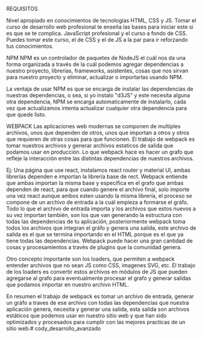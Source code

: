 REQUISITOS

Nivel apropiado en conocimientos de tecnologías HTML, CSS y JS.
Tomar el curso de desarrollo web profesional te enseña las bases para
iniciar este si es que se te complica. JavaScript profesional y el curso a fondo de CSS. Puedes tomar este curso, el de CSS y el de JS a la par para ir reforzando tus conocimientos.

NPM
NPM es un controlador de paquetes de NodeJS el cuál nos da una forma organizada a través de la cuál podemos agregar dependencias a nuestro proyecto, librerías, frameworks, asistentes, cosas que nos sirvan para nuestro proyecto y eliminar, actualizar o importarlas usando NPM.

La ventaja de usar NPM es que se encarga de instalar las dependencias de nuestras dependencias, o sea, si yo instalo "d3JS" y este necesita alguna otra dependencia, NPM se encarga automaticamente de instalarlo, cada vez que actualizamos intenta actualizar cualquier otra dependencia para que quede listo.

WEBPACK
Las aplicaciones web modernas se componen de multiples archivos, unos que dependen de otros, unos que importan a otros y otros que requieren de otras cosas para que funcionen. El trabajo de webpack es tomar nuestros archivos y generar archivos estaticos de salida que podamos usar en producción. Lo que webpack hace es hacer un grafo que refleje la interacción entre las distintas dependencias de nuestros archivos.

Ej: Una página que use react, instalamos react router y material UI, ambas librerías dependen e importan la librería base de rect. Webpack entiende que ambas importan la misma base y especifica en el grafo que ambas dependen de react, para que cuando genere el archivo final, solo importe una vez react aunque ambos esten usando la misma librería, el proceso se compone de un archivo de entrada a la cuál empieza a formarse el gráfo. Todo lo que el archivo de entrada importa y los archivos que estos nuevos a su vez importan también, son los que van generando la estructura con todas las dependencias de tu aplicación, posteriormente webpack toma todos los archivos que integran el gráfo y genera una salida, este archivo de salida es el que se termina importando en el HTML porque es el que ya tiene todas las dependencias. Webpack puede hacer una gran cantidad de cosas y procesamientos a través de plugins que la comunidad genera.

Otro concepto importante son los loaders, que permiten a webpack entender archivos que no sean JS como CSS, imagenes SVG, etc. El trabajo de los loaders es convertir estos archivos en módulos de JS que pueden agregarse al grafo para eventualmente procesar el grafo y generar salidas que podamos importar en nuestro archivo HTML.

En resumen el trabajo de webpack es tomar un archivo de entrada, generar un gráfo a traves de ese archivo con todas las dependencias que nuestra aplicación genera, necesita y generar una salida, esta salida son archivos estáticos que podemos usar en nuestro sitio web y que han sido optimizados y procesados para cumplir con las mejores practicas de un sitio web.# cody_desarrollo_avanzado
